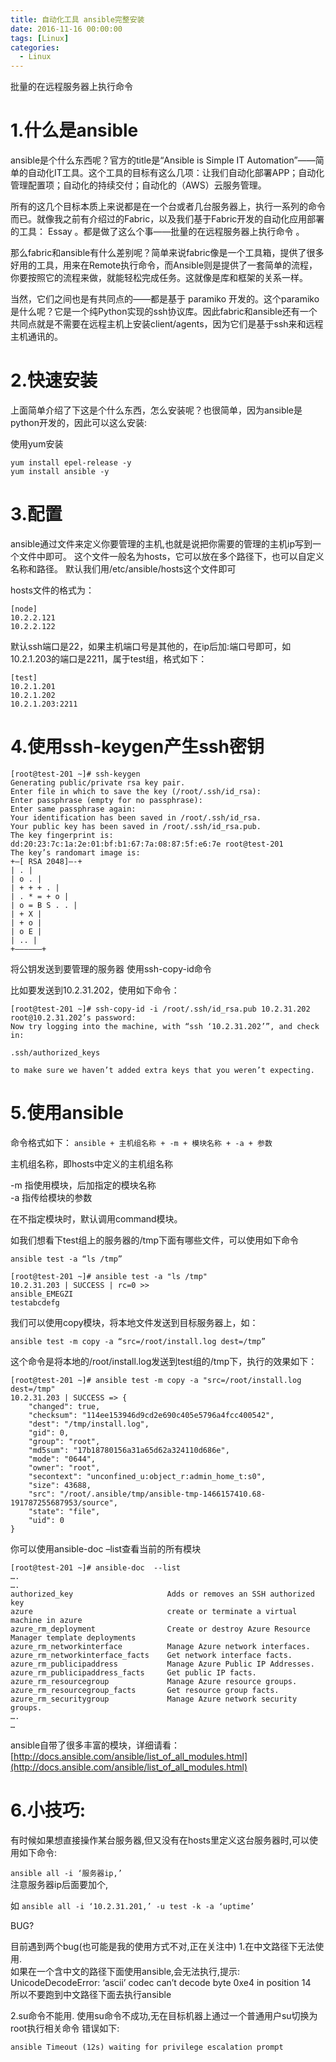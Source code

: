 ```yaml
---
title: 自动化工具 ansible完整安装
date: 2016-11-16 00:00:00
tags: [Linux]
categories: 
  - Linux
---
```


批量的在远程服务器上执行命令

# 1.什么是ansible

ansible是个什么东西呢？官方的title是“Ansible is Simple IT Automation”——简单的自动化IT工具。这个工具的目标有这么几项：让我们自动化部署APP；自动化管理配置项；自动化的持续交付；自动化的（AWS）云服务管理。

<!--more-->

所有的这几个目标本质上来说都是在一个台或者几台服务器上，执行一系列的命令而已。就像我之前有介绍过的Fabric，以及我们基于Fabric开发的自动化应用部署的工具： Essay 。都是做了这么个事——批量的在远程服务器上执行命令 。

那么fabric和ansible有什么差别呢？简单来说fabric像是一个工具箱，提供了很多好用的工具，用来在Remote执行命令，而Ansible则是提供了一套简单的流程，你要按照它的流程来做，就能轻松完成任务。这就像是库和框架的关系一样。

当然，它们之间也是有共同点的——都是基于 paramiko 开发的。这个paramiko是什么呢？它是一个纯Python实现的ssh协议库。因此fabric和ansible还有一个共同点就是不需要在远程主机上安装client/agents，因为它们是基于ssh来和远程主机通讯的。

# 2.快速安装

上面简单介绍了下这是个什么东西，怎么安装呢？也很简单，因为ansible是python开发的，因此可以这么安装:

使用yum安装

```
yum install epel-release -y  
yum install ansible -y  

```

# 3.配置

ansible通过文件来定义你要管理的主机,也就是说把你需要的管理的主机ip写到一个文件中即可。
这个文件一般名为hosts，它可以放在多个路径下，也可以自定义名称和路径。 默认我们用/etc/ansible/hosts这个文件即可

hosts文件的格式为：

```
[node]
10.2.2.121  
10.2.2.122  

```

默认ssh端口是22，如果主机端口号是其他的，在ip后加:端口号即可，如10.2.1.203的端口是2211，属于test组，格式如下：

```
[test]
10.2.1.201  
10.2.1.202  
10.2.1.203:2211  

```

# 4.使用ssh-keygen产生ssh密钥

```
[root@test-201 ~]# ssh-keygen 
Generating public/private rsa key pair.  
Enter file in which to save the key (/root/.ssh/id_rsa):  
Enter passphrase (empty for no passphrase):  
Enter same passphrase again:  
Your identification has been saved in /root/.ssh/id_rsa.  
Your public key has been saved in /root/.ssh/id_rsa.pub.  
The key fingerprint is:  
dd:20:23:7c:1a:2e:01:bf:b1:67:7a:08:87:5f:e6:7e root@test-201  
The key’s randomart image is:  
+–[ RSA 2048]—-+ 
| . | 
| o . | 
| + + + . | 
| . * = + o | 
| o = B S . . | 
| + X | 
| + o | 
| o E | 
| .. | 
+—————–+

```

将公钥发送到要管理的服务器 使用ssh-copy-id命令

比如要发送到10.2.31.202，使用如下命令：

```
[root@test-201 ~]# ssh-copy-id -i /root/.ssh/id_rsa.pub 10.2.31.202 
root@10.2.31.202’s password:  
Now try logging into the machine, with “ssh ‘10.2.31.202’”, and check in:

.ssh/authorized_keys

to make sure we haven’t added extra keys that you weren’t expecting.  

```

# 5.使用ansible

命令格式如下： `ansible + 主机组名称 + -m + 模块名称 + -a + 参数`

主机组名称，即hosts中定义的主机组名称

-m 指使用模块，后加指定的模块名称  
-a 指传给模块的参数

在不指定模块时，默认调用command模块。

如我们想看下test组上的服务器的/tmp下面有哪些文件，可以使用如下命令

`ansible test -a “ls /tmp”`

```
[root@test-201 ~]# ansible test -a "ls /tmp"
10.2.31.203 | SUCCESS | rc=0 >>  
ansible_EMEGZI  
testabcdefg  

```

我们可以使用copy模块，将本地文件发送到目标服务器上，如：

`ansible test -m copy -a “src=/root/install.log dest=/tmp”`

这个命令是将本地的/root/install.log发送到test组的/tmp下，执行的效果如下：

```
[root@test-201 ~]# ansible test -m copy -a "src=/root/install.log dest=/tmp"
10.2.31.203 | SUCCESS => {  
    "changed": true, 
    "checksum": "114ee153946d9cd2e690c405e5796a4fcc400542", 
    "dest": "/tmp/install.log", 
    "gid": 0, 
    "group": "root", 
    "md5sum": "17b18780156a31a65d62a324110d686e", 
    "mode": "0644", 
    "owner": "root", 
    "secontext": "unconfined_u:object_r:admin_home_t:s0", 
    "size": 43688, 
    "src": "/root/.ansible/tmp/ansible-tmp-1466157410.68-191787255687953/source", 
    "state": "file", 
    "uid": 0
}

```

你可以使用ansible-doc –list查看当前的所有模块

```
[root@test-201 ~]# ansible-doc  --list                       
….
….                                                        
authorized_key                     Adds or removes an SSH authorized key  
azure                              create or terminate a virtual machine in azure  
azure_rm_deployment                Create or destroy Azure Resource Manager template deployments  
azure_rm_networkinterface          Manage Azure network interfaces.  
azure_rm_networkinterface_facts    Get network interface facts.  
azure_rm_publicipaddress           Manage Azure Public IP Addresses.  
azure_rm_publicipaddress_facts     Get public IP facts.  
azure_rm_resourcegroup             Manage Azure resource groups.  
azure_rm_resourcegroup_facts       Get resource group facts.  
azure_rm_securitygroup             Manage Azure network security groups.  
….
…

```

ansible自带了很多丰富的模块，详细请看：
[http://docs.ansible.com/ansible/list_of_all_modules.html](http://docs.ansible.com/ansible/list_of_all_modules.html)

# 6.小技巧:

有时候如果想直接操作某台服务器,但又没有在hosts里定义这台服务器时,可以使用如下命令:

`ansible all -i ‘服务器ip,’`  
注意服务器ip后面要加个,

如 `ansible all -i ‘10.2.31.201,’ -u test -k -a ‘uptime’`

BUG?

目前遇到两个bug(也可能是我的使用方式不对,正在关注中) 1.在中文路径下无法使用.  
如果在一个含中文的路径下面使用ansible,会无法执行,提示:   UnicodeDecodeError: ‘ascii’ codec can’t decode byte 0xe4 in position 14  
所以不要跑到中文路径下面去执行ansible

2.su命令不能用.
使用su命令不成功,无在目标机器上通过一个普通用户su切换为root执行相关命令 错误如下: 
```
ansible Timeout (12s) waiting for privilege escalation prompt
```